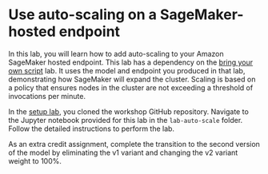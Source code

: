 # Use auto-scaling on a SageMaker-hosted endpoint

In this lab, you will learn how to add auto-scaling to your Amazon SageMaker hosted endpoint. This lab has a dependency on the [bring your own script](../lab-bring-your-own-tensorflow/README.md) lab. It uses the model and endpoint you produced in that lab, demonstrating how SageMaker will expand the cluster. Scaling is based on a  policy that ensures nodes in the cluster are not exceeding a threshold of invocations per minute.

In the [setup lab](../lab-0-setup/README.md), you cloned the workshop GitHub repository. Navigate to the Jupyter notebook provided for this lab in the `lab-auto-scale` folder. Follow the detailed instructions to perform the lab.

As an extra credit assignment, complete the transition to the second version of the model by eliminating the v1 variant and changing the v2 variant weight to 100%.
